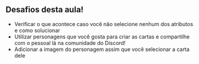 ## Desafios desta aula!

- Verificar o que acontece caso você não selecione nenhum dos atributos e como solucionar
- Utilizar personagens que você gosta para criar as cartas e compartilhe com o pessoal lá na comunidade do Discord!
- Adicionar a imagem do personagem assim que você selecionar a carta dele
